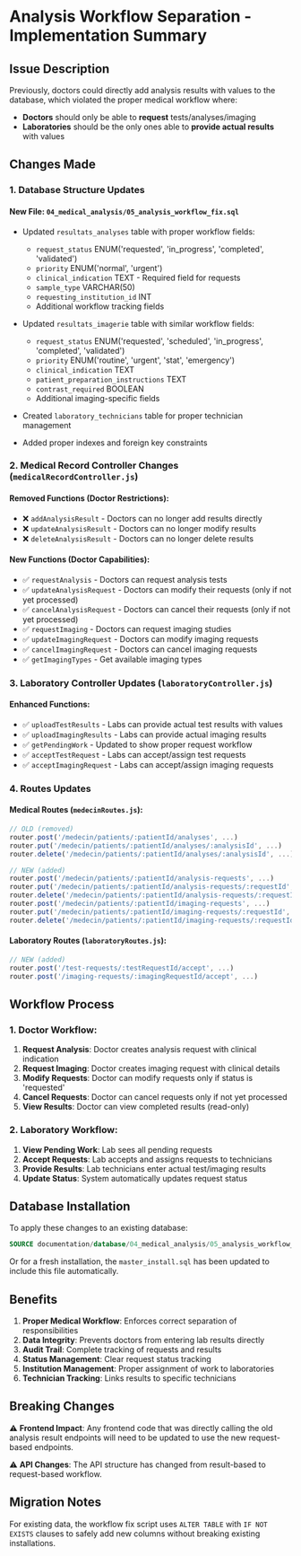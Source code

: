 # Analysis Workflow Separation - Implementation Summary

## Issue Description
Previously, doctors could directly add analysis results with values to the database, which violated the proper medical workflow where:
- **Doctors** should only be able to **request** tests/analyses/imaging
- **Laboratories** should be the only ones able to **provide actual results** with values

## Changes Made

### 1. Database Structure Updates

#### New File: `04_medical_analysis/05_analysis_workflow_fix.sql`
- Updated `resultats_analyses` table with proper workflow fields:
  - `request_status` ENUM('requested', 'in_progress', 'completed', 'validated')
  - `priority` ENUM('normal', 'urgent')
  - `clinical_indication` TEXT - Required field for requests
  - `sample_type` VARCHAR(50)
  - `requesting_institution_id` INT
  - Additional workflow tracking fields

- Updated `resultats_imagerie` table with similar workflow fields:
  - `request_status` ENUM('requested', 'scheduled', 'in_progress', 'completed', 'validated')
  - `priority` ENUM('routine', 'urgent', 'stat', 'emergency')
  - `clinical_indication` TEXT
  - `patient_preparation_instructions` TEXT
  - `contrast_required` BOOLEAN
  - Additional imaging-specific fields

- Created `laboratory_technicians` table for proper technician management
- Added proper indexes and foreign key constraints

### 2. Medical Record Controller Changes (`medicalRecordController.js`)

#### Removed Functions (Doctor Restrictions):
- ❌ `addAnalysisResult` - Doctors can no longer add results directly
- ❌ `updateAnalysisResult` - Doctors can no longer modify results
- ❌ `deleteAnalysisResult` - Doctors can no longer delete results

#### New Functions (Doctor Capabilities):
- ✅ `requestAnalysis` - Doctors can request analysis tests
- ✅ `updateAnalysisRequest` - Doctors can modify their requests (only if not yet processed)
- ✅ `cancelAnalysisRequest` - Doctors can cancel their requests (only if not yet processed)
- ✅ `requestImaging` - Doctors can request imaging studies
- ✅ `updateImagingRequest` - Doctors can modify imaging requests
- ✅ `cancelImagingRequest` - Doctors can cancel imaging requests
- ✅ `getImagingTypes` - Get available imaging types

### 3. Laboratory Controller Updates (`laboratoryController.js`)

#### Enhanced Functions:
- ✅ `uploadTestResults` - Labs can provide actual test results with values
- ✅ `uploadImagingResults` - Labs can provide actual imaging results
- ✅ `getPendingWork` - Updated to show proper request workflow
- ✅ `acceptTestRequest` - Labs can accept/assign test requests
- ✅ `acceptImagingRequest` - Labs can accept/assign imaging requests

### 4. Routes Updates

#### Medical Routes (`medecinRoutes.js`):
```javascript
// OLD (removed)
router.post('/medecin/patients/:patientId/analyses', ...)
router.put('/medecin/patients/:patientId/analyses/:analysisId', ...)
router.delete('/medecin/patients/:patientId/analyses/:analysisId', ...)

// NEW (added)
router.post('/medecin/patients/:patientId/analysis-requests', ...)
router.put('/medecin/patients/:patientId/analysis-requests/:requestId', ...)
router.delete('/medecin/patients/:patientId/analysis-requests/:requestId', ...)
router.post('/medecin/patients/:patientId/imaging-requests', ...)
router.put('/medecin/patients/:patientId/imaging-requests/:requestId', ...)
router.delete('/medecin/patients/:patientId/imaging-requests/:requestId', ...)
```

#### Laboratory Routes (`laboratoryRoutes.js`):
```javascript
// NEW (added)
router.post('/test-requests/:testRequestId/accept', ...)
router.post('/imaging-requests/:imagingRequestId/accept', ...)
```

## Workflow Process

### 1. Doctor Workflow:
1. **Request Analysis**: Doctor creates analysis request with clinical indication
2. **Request Imaging**: Doctor creates imaging request with clinical details
3. **Modify Requests**: Doctor can modify requests only if status is 'requested'
4. **Cancel Requests**: Doctor can cancel requests only if not yet processed
5. **View Results**: Doctor can view completed results (read-only)

### 2. Laboratory Workflow:
1. **View Pending Work**: Lab sees all pending requests
2. **Accept Requests**: Lab accepts and assigns requests to technicians
3. **Provide Results**: Lab technicians enter actual test/imaging results
4. **Update Status**: System automatically updates request status

## Database Installation

To apply these changes to an existing database:

```sql
SOURCE documentation/database/04_medical_analysis/05_analysis_workflow_fix.sql;
```

Or for a fresh installation, the `master_install.sql` has been updated to include this file automatically.

## Benefits

1. **Proper Medical Workflow**: Enforces correct separation of responsibilities
2. **Data Integrity**: Prevents doctors from entering lab results directly
3. **Audit Trail**: Complete tracking of requests and results
4. **Status Management**: Clear request status tracking
5. **Institution Management**: Proper assignment of work to laboratories
6. **Technician Tracking**: Links results to specific technicians

## Breaking Changes

⚠️ **Frontend Impact**: Any frontend code that was directly calling the old analysis result endpoints will need to be updated to use the new request-based endpoints.

⚠️ **API Changes**: The API structure has changed from result-based to request-based workflow.

## Migration Notes

For existing data, the workflow fix script uses `ALTER TABLE` with `IF NOT EXISTS` clauses to safely add new columns without breaking existing installations. 